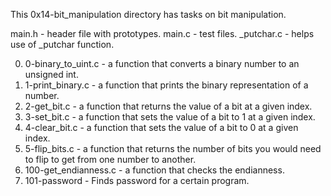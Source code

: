 This 0x14-bit_manipulation directory has tasks on bit manipulation.

main.h - header file with prototypes.
main.c - test files.
_putchar.c - helps use of _putchar function.

0. 0-binary_to_uint.c - a function that converts a binary number to an unsigned int.
1. 1-print_binary.c - a function that prints the binary representation of a number.
2. 2-get_bit.c - a function that returns the value of a bit at a given index.
3. 3-set_bit.c - a function that sets the value of a bit to 1 at a given index.
4. 4-clear_bit.c - a function that sets the value of a bit to 0 at a given index.
5. 5-flip_bits.c - a function that returns the number of bits you would need to flip to get from one number to another.
6. 100-get_endianness.c - a function that checks the endianness.
7. 101-password - Finds password for a certain program.

